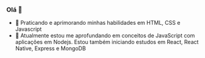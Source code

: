 ### Olá 👋
- 🔭 Praticando e aprimorando minhas habilidades em HTML, CSS e Javascript
- 🌱 Atualmente estou me aprofundando em conceitos de JavaScript com aplicações em Nodejs. Estou também iniciando estudos em React, React Native, Express e MongoDB
<!--
**GabrielHenriP/GabrielHenriP** is a ✨ _special_ ✨ repository because its `README.md` (this file) appears on your GitHub profile.

Here are some ideas to get you started:

- 🔭 I’m currently working on ...
- 🌱 I’m currently learning ...
- 👯 I’m looking to collaborate on ...
- 🤔 I’m looking for help with ...
- 💬 Ask me about ...
- 📫 How to reach me: ...
- 😄 Pronouns: ...
- ⚡ Fun fact: ...
-->
